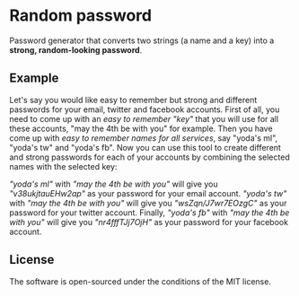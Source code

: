 # Random password

Password generator that converts two strings (a name and a key) into a **strong, random-looking password**.

## Example

Let's say you would like easy to remember but strong and different passwords for your email, twitter and facebook accounts. First of all, you need to come up with an *easy to remember "key"* that you will use for all these accounts, "may the 4th be with you" for example. Then you have come up with *easy to remember names for all services*, say "yoda's ml", "yoda's tw" and "yoda's fb". Now you can use this tool to create different and strong passwords for each of your accounts by combining the selected names with the selected key:

*"yoda's ml"* with *"may the 4th be with you"* will give you *"v38ukjtauEHw2ap"* as your password for your email account. *"yoda's tw"* with *"may the 4th be with you"* will give you *"wsZqn/J7wr7EOzgC"* as your password for your twitter account. Finally, *"yoda's fb"* with *"may the 4th be with you"* will give you *"nr4fffTJj7OjH"* as your password for your facebook account.

## License

The software is open-sourced under the conditions of the MIT license.
